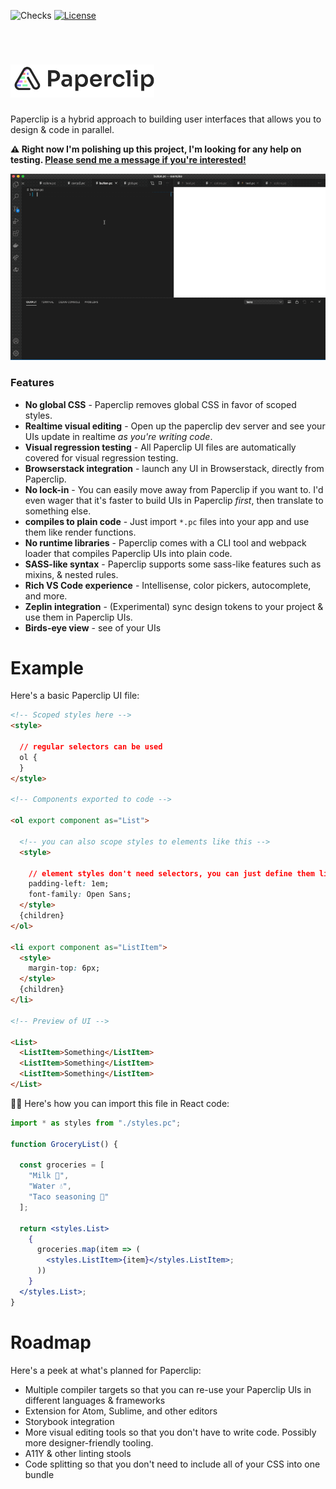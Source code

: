 ![Checks](https://github.com/crcn/paperclip/workflows/Checks/badge.svg?branch=master)
<a href="https://github.com/crcn/paperclip/blob/master/MIT-LICENSE.txt"><img src="https://img.shields.io/github/license/crcn/paperclip" alt="License"></a>

<br />

# <img src="assets/logo.png" width="230">

Paperclip is a hybrid approach to building user interfaces that allows you to design & code in parallel.

**⚠️ Right now I'm polishing up this project, I'm looking for any help on testing. [Please send me a message if you're interested!](https://forms.gle/FATDYcAVUdRVJvQaA)**


![alt button demo](assets/button-demo.gif)



### Features

- **No global CSS** - Paperclip removes global CSS in favor of scoped styles.
- **Realtime visual editing** - Open up the paperclip dev server and see your UIs update in realtime _as you're writing code_.
- **Visual regression testing** - All Paperclip UI files are automatically covered for visual regression testing.
- **Browserstack integration** - launch any UI in Browserstack, directly from Paperclip.
- **No lock-in** - You can easily move away from Paperclip if you want to. I'd even wager that it's faster to build UIs in Paperclip _first_, then translate to something else. 
- **compiles to plain code** - Just import `*.pc` files into your app and use them like render functions.
- **No runtime libraries** - Paperclip comes with a CLI tool and webpack loader that compiles Paperclip UIs into plain code.
- **SASS-like syntax** - Paperclip supports some sass-like features such as mixins, & nested rules. 
- **Rich VS Code experience** - Intellisense, color pickers, autocomplete, and more.
- **Zeplin integration** - (Experimental) sync design tokens to your project & use them in Paperclip UIs.
- **Birds-eye view** - see of your UIs

<!-- Hidden until public beta -->
<!--# Resources

- Installation
  - [Project installation](https://paperclip.dev/docs/) - Basic installation of Paperclip for new and existing projects.
  - [VSCode Extension](https://paperclip.dev/docs/) - Getting started with the VS Code extension.
  - [Webpack setup](https://paperclip.dev/docs/configure-webpack) - Setting up with Webpack
- Documentation
  - [Syntax](https://paperclip.dev/docs/usage-syntax) - How to write Paperclip documents
  - [React](https://paperclip.dev/docs/usage-react) - Using Paperclip UIs in your React code
- Example projects
  - [Paperclip website](./packages/paperclip-website)
  - [Todo MVC](./examples/react-todomvc)
-->

# Example

Here's a basic Paperclip UI file:

```html
<!-- Scoped styles here -->
<style>

  // regular selectors can be used
  ol {
  }
</style>

<!-- Components exported to code -->

<ol export component as="List">

  <!-- you can also scope styles to elements like this -->
  <style>

    // element styles don't need selectors, you can just define them like so:
    padding-left: 1em;
    font-family: Open Sans;
  </style>
  {children}
</ol>

<li export component as="ListItem">
  <style>
    margin-top: 6px;
  </style>
  {children}
</li>

<!-- Preview of UI -->

<List>
  <ListItem>Something</ListItem>
  <ListItem>Something</ListItem>
  <ListItem>Something</ListItem>
</List>
```

☝🏻 Here's how you can import this file in React code:

```jsx
import * as styles from "./styles.pc";

function GroceryList() {

  const groceries = [
    "Milk 🥛", 
    "Water 💧", 
    "Taco seasoning 🌮"
  ];

  return <styles.List>
    {
      groceries.map(item => (
        <styles.ListItem>{item}</styles.ListItem>;
      ))
    }
  </styles.List>;  
}
```

<!-- ## Is this right for you?

The biggest questions you probably have about this library are:

- How's this approach better then what I'm used to?
- Is this project mature & validated?
- How often is this library being maintained?

#### How's this approach better then what I'm used to?

Mostly speed, safety, and maintainability. 

Speed-wise, y

- Is this project mature & validated? -->


# Roadmap

Here's a peek at what's planned for Paperclip:

- Multiple compiler targets so that you can re-use your Paperclip UIs in different languages & frameworks
- Extension for Atom, Sublime, and other editors
- Storybook integration
- More visual editing tools so that you don't have to write code. Possibly more designer-friendly tooling.
- A11Y & other linting stools
- Code splitting so that you don't need to include all of your CSS into one bundle
